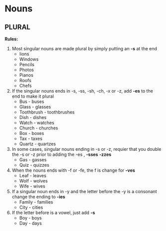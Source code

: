 # Nouns

## PLURAL

**Rules:**
1. Most singular nouns are made plural by simply putting an **-s** at the end
	- lions
	- Windows
	- Pencils
	- Photos
	- Pianos
	- Roofs
	- Chefs
2. If the singular nouns ends in -s, -ss, -sh, -ch, -x or -z, add **-es** to the end to make it plural
	- Bus - buses
	- Glass - glasses
	- Toothbrush - toothbrushes
	- Dish - dishes
	- Watch - watches
	- Church - churches
	- Box - boxes
	- Tax - taxes
	- Quartz - quartzes
3. In some cases, singular nouns ending in -s or -z, requier that you double the -s or -z prior to adding the -es , **-sses** **-zzes**
	- Gas - gasses
	- Quiz - quizzes
4. When the nouns ends with -f or -fe, the f is change for **-ves**
	- Leaf - leaves
	- Wolf - wolves
	- Wife - wives
5. If a singular noun ends in -y and the letter before the -y is a consonant change the ending to **-ies** 
	- Family - families
	- City - cities
6. If the letter before is a vowel, just add **-s**
	- Boy - boys
	- Day - days